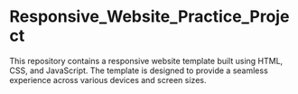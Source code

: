 # Responsive_Website_Practice_Project
 This repository contains a responsive website template built using HTML, CSS, and JavaScript. The template is designed to provide a seamless experience across various devices and screen sizes.
